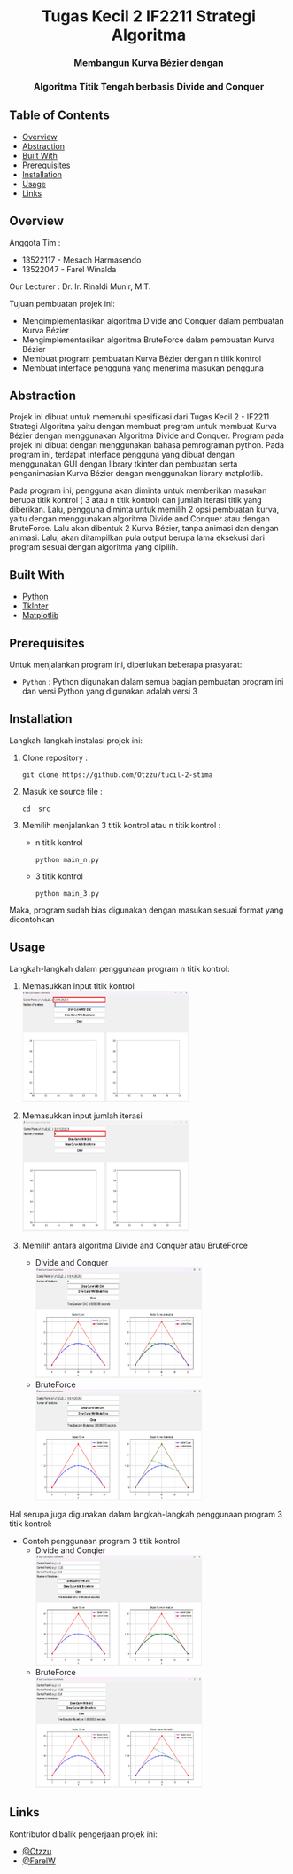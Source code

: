 <h1 align="center">Tugas Kecil 2 IF2211 Strategi Algoritma</h1>
<h3 align="center">Membangun Kurva Bézier dengan</p>
<h3 align="center">Algoritma Titik Tengah berbasis Divide and Conquer</p>

## Table of Contents

- [Overview](#overview)
- [Abstraction](#abstraction)
- [Built With](#built-with)
- [Prerequisites](#prerequisites)
- [Installation](#installation)
- [Usage](#usage)
- [Links](#links)


## Overview
Anggota Tim :
- 13522117 - Mesach Harmasendo
- 13522047 - Farel Winalda

<p>Our Lecturer : Dr. Ir. Rinaldi Munir, M.T.</p>

Tujuan pembuatan projek ini:
- Mengimplementasikan algoritma Divide and Conquer dalam pembuatan Kurva Bézier
- Mengimplementasikan algoritma BruteForce dalam pembuatan Kurva Bézier
- Membuat program pembuatan Kurva Bézier dengan n titik kontrol
- Membuat interface pengguna yang menerima masukan pengguna

## Abstraction

Projek ini dibuat untuk memenuhi spesifikasi dari Tugas Kecil 2 - IF2211 Strategi Algoritma yaitu dengan membuat program untuk membuat Kurva Bézier dengan menggunakan Algoritma Divide and Conquer. Program pada projek ini dibuat dengan menggunakan bahasa pemrograman python. Pada program ini, terdapat interface pengguna yang dibuat dengan menggunakan GUI dengan library tkinter dan pembuatan serta penganimasian Kurva Bézier dengan menggunakan library matplotlib.

Pada program ini, pengguna akan diminta untuk memberikan masukan berupa titik kontrol ( 3 atau n titik kontrol) dan jumlah iterasi titik yang diberikan. Lalu, pengguna diminta untuk memilih 2 opsi pembuatan kurva, yaitu dengan menggunakan algoritma Divide and Conquer atau dengan BruteForce. Lalu akan dibentuk 2 Kurva Bézier, tanpa animasi dan dengan animasi. Lalu, akan ditampilkan pula output berupa lama eksekusi dari program sesuai dengan algoritma yang dipilih.

## Built With

- [Python](https://www.python.org/)
- [TkInter](https://docs.python.org/3/library/tkinter.html)
- [Matplotlib](https://matplotlib.org/)

## Prerequisites

Untuk menjalankan program ini, diperlukan beberapa prasyarat:
- `Python` : Python digunakan dalam semua bagian pembuatan program ini dan versi Python yang digunakan adalah versi 3

## Installation

Langkah-langkah instalasi projek ini:

1. Clone repository :
    ```shell
    git clone https://github.com/Otzzu/tucil-2-stima
    ```

2. Masuk ke source file :
    ```shell
    cd  src
    ```

3. Memilih menjalankan 3 titik kontrol atau n titik kontrol :
    - n titik kontrol
        ```shell
        python main_n.py
        ```
    - 3 titik kontrol
        ```shell
        python main_3.py
        ```

Maka, program sudah bias digunakan dengan masukan sesuai format yang dicontohkan

## Usage

Langkah-langkah dalam penggunaan program n titik kontrol:
1. Memasukkan input titik kontrol
    <img src="img/n point input control point.png" alt="Input n titik kontrol" width="300" height="200"/>

2. Memasukkan input jumlah iterasi
    <img src="img/n point input iterasi.png" alt="Input jumlah iterasi" width="300" height="200"/>

3. Memilih antara algoritma Divide and Conquer atau BruteForce
    - Divide and Conquer <br>
        <img src="img/n point dnc.png" alt="DNC n input" width="300" height="200"/>
    - BruteForce <br>
        <img src="img/n point bf.png" alt="BF n input" width="300" height="200"/>

Hal serupa juga digunakan dalam langkah-langkah penggunaan program 3 titik kontrol:
- Contoh penggunaan program 3 titik kontrol
    - Divide and Conqier <br>
        <img src="img/3 point dnc.png" alt="DNC 3 input" width="300" height="200"/>
    - BruteForce <br>
        <img src="img/3 point bf.png" alt="BF 3 input" width="300" height="200"/>

## Links

Kontributor dibalik pengerjaan projek ini:
- [@Otzzu](https://github.com/Otzzu)
- [@FarelW](https://github.com/FarelW)

